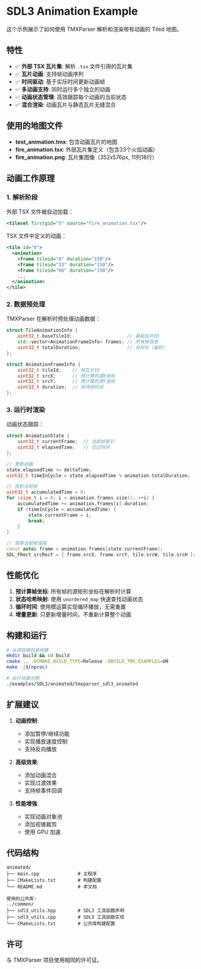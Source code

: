 # SDL3 Animation Example

这个示例展示了如何使用 TMXParser 解析和渲染带有动画的 Tiled 地图。

## 特性

- ✅ **外部 TSX 瓦片集**: 解析 `.tsx` 文件引用的瓦片集
- ✅ **瓦片动画**: 支持帧动画序列
- ✅ **时间驱动**: 基于实际时间更新动画帧
- ✅ **多动画支持**: 同时运行多个独立的动画
- ✅ **动画状态管理**: 高效跟踪每个动画的当前状态
- ✅ **混合渲染**: 动画瓦片与静态瓦片无缝混合

## 使用的地图文件

- **test_animation.tmx**: 包含动画瓦片的地图
- **fire_animation.tsx**: 外部瓦片集定义（包含33个火焰动画）
- **fire_animation.png**: 瓦片集图像（352x576px, 11列18行）

## 动画工作原理

### 1. 解析阶段

外部 TSX 文件被自动加载：

```xml
<tileset firstgid="5" source="fire_animation.tsx"/>
```

TSX 文件中定义的动画：

```xml
<tile id="0">
  <animation>
    <frame tileid="0" duration="150"/>
    <frame tileid="33" duration="150"/>
    <frame tileid="66" duration="150"/>
    ...
  </animation>
</tile>
```

### 2. 数据预处理

TMXParser 在解析时预处理动画数据：

```cpp
struct TileAnimationInfo {
    uint32_t baseTileId;                    // 基础瓦片ID
    std::vector<AnimationFrameInfo> frames; // 所有帧信息
    uint32_t totalDuration;                 // 总时长（毫秒）
};

struct AnimationFrameInfo {
    uint32_t tileId;    // 帧瓦片ID
    uint32_t srcX;      // 预计算的源X坐标
    uint32_t srcY;      // 预计算的源Y坐标
    uint32_t duration;  // 帧持续时间
};
```

### 3. 运行时渲染

动画状态跟踪：

```cpp
struct AnimationState {
    uint32_t currentFrame;  // 当前帧索引
    uint32_t elapsedTime;   // 已过时间
};

// 更新动画
state.elapsedTime += deltaTime;
uint32_t timeInCycle = state.elapsedTime % animation.totalDuration;

// 找到当前帧
uint32_t accumulatedTime = 0;
for (size_t i = 0; i < animation.frames.size(); ++i) {
    accumulatedTime += animation.frames[i].duration;
    if (timeInCycle < accumulatedTime) {
        state.currentFrame = i;
        break;
    }
}

// 使用当前帧渲染
const auto& frame = animation.frames[state.currentFrame];
SDL_FRect srcRect = { frame.srcX, frame.srcY, tile.srcW, tile.srcH };
```

## 性能优化

1. **预计算帧坐标**: 所有帧的源矩形坐标在解析时计算
2. **状态哈希映射**: 使用 `unordered_map` 快速查找动画状态
3. **循环时间**: 使用模运算实现循环播放，无需重置
4. **增量更新**: 只更新增量时间，不重新计算整个动画

## 构建和运行

```bash
# 从项目根目录构建
mkdir build && cd build
cmake .. -DCMAKE_BUILD_TYPE=Release -DBUILD_TMX_EXAMPLES=ON
make -j$(nproc)

# 运行动画示例
./examples/SDL3/animated/tmxparser_sdl3_animated
```

## 扩展建议

1. **动画控制**:
   - 添加暂停/继续功能
   - 实现播放速度控制
   - 支持反向播放

2. **高级效果**:
   - 添加动画混合
   - 实现过渡效果
   - 支持帧事件回调

3. **性能增强**:
   - 实现动画对象池
   - 添加视锥裁剪
   - 使用 GPU 加速

## 代码结构

```
animated/
├── main.cpp              # 主程序
├── CMakeLists.txt        # 构建配置
└── README.md             # 本文档

使用的公共库:
../common/
├── sdl3_utils.hpp        # SDL3 工具函数声明
├── sdl3_utils.cpp        # SDL3 工具函数实现
└── CMakeLists.txt        # 公共库构建配置
```

## 许可

与 TMXParser 项目使用相同的许可证。
